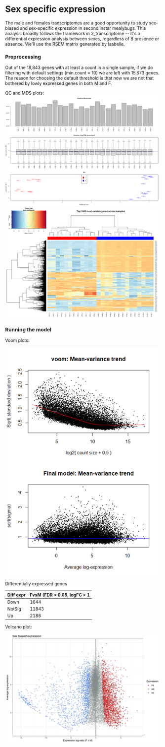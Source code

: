
# Sex specific expression

The male and females transcriptomes are a good opportunity to study sex-biased and sex-specific expression in second instar mealybugs. This analysis broadly follows the framework in 2_transcriptome -- it's a differential expression analysis between sexes, regardless of B presence or absence. We'll use the RSEM matrix generated by Isabelle.

### Preprocessing

Out of the 18,843 genes with at least a count in a single sample, if we do filtering with default settings (min.count = 10) we are left with 15,673 genes. The reason for choosing the default threshold is that now we are not that bothered by lowly expressed genes in both M and F.

QC and MDS plots: 
![](misc/QC_MDS_sex_only.png)
![](misc/heatmap_sex_only.png)

### Running the model

Voom plots:

![](misc/voom_meanvar_sex_only.png)

Differentially expressed genes

| Diff expr     | FvsM (FDR < 0.05, logFC > 1 |
|---------------|-----------------------------|
| Down          | 1644                        |
| NotSig        | 11843                       |
| Up            | 2186                        |

Volcano plot:

![](misc/FIG.sex.biased.expr.jpg)